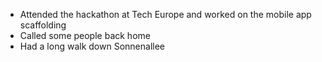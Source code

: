 - Attended the hackathon at Tech Europe and worked on the mobile app scaffolding
- Called some people back home
- Had a long walk down Sonnenallee